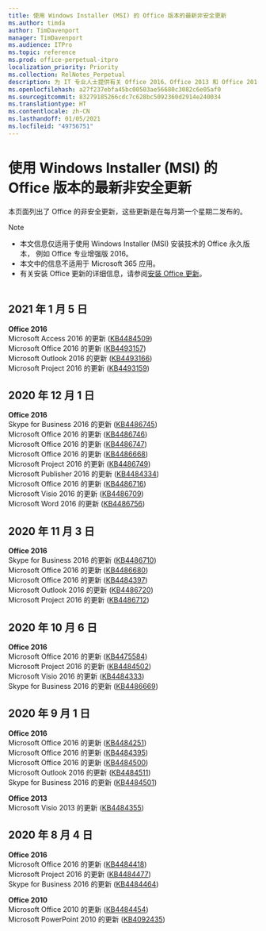 ```yaml
---
title: 使用 Windows Installer (MSI) 的 Office 版本的最新非安全更新
ms.author: timda
author: TimDavenport
manager: TimDavenport
ms.audience: ITPro
ms.topic: reference
ms.prod: office-perpetual-itpro
localization_priority: Priority
ms.collection: RelNotes_Perpetual
description: 为 IT 专业人士提供有关 Office 2016、Office 2013 和 Office 2010 永久版本的最新非安全更新信息的链接
ms.openlocfilehash: a27f237ebfa45bc00503ae56680c3082c6e05af0
ms.sourcegitcommit: 83279185266cdc7c628bc5092360d2914e240034
ms.translationtype: HT
ms.contentlocale: zh-CN
ms.lasthandoff: 01/05/2021
ms.locfileid: "49756751"
---
```

# <a name="latest-non-security-updates-for-versions-of-office-that-use-windows-installer-msi"></a>使用 Windows Installer (MSI) 的 Office 版本的最新非安全更新

本页面列出了 Office 的非安全更新，这些更新是在每月第一个星期二发布的。

> [!NOTE]
> - 本文信息仅适用于使用 Windows Installer (MSI) 安装技术的 Office 永久版本， 例如 Office 专业增强版 2016。
> - 本文中的信息不适用于 Microsoft 365 应用。
> - 有关安装 Office 更新的详细信息，请参阅[安装 Office 更新](https://support.office.com/article/2ab296f3-7f03-43a2-8e50-46de917611c5)。
<br/><br/>

## <a name="january-5-2021"></a>2021 年 1 月 5 日
**Office 2016**</br>
Microsoft Access 2016 的更新 ([KB4484509](https://support.microsoft.com/help/4484509)) </br>
Microsoft Office 2016 的更新 ([KB4493157](https://support.microsoft.com/help/4493157)) </br>
Microsoft Outlook 2016 的更新 ([KB4493166](https://support.microsoft.com/help/4493166)) </br>
Microsoft Project 2016 的更新 ([KB4493159](https://support.microsoft.com/help/4493159)) </br>


## <a name="december-1-2020"></a>2020 年 12 月 1 日
**Office 2016**<br/>
Skype for Business 2016 的更新 ([KB4486745](https://support.microsoft.com/help/4486745)) <br/>
Microsoft Office 2016 的更新 ([KB4486746](https://support.microsoft.com/help/4486746)) <br/> Microsoft Office 2016 的更新 ([KB4486747](https://support.microsoft.com/help/4486747)) <br/> Microsoft Office 2016 的更新 ([KB4486668](https://support.microsoft.com/help/4486668)) <br/>
Microsoft Project 2016 的更新 ([KB4486749](https://support.microsoft.com/help/4486749)) <br/> Microsoft Publisher 2016 的更新 ([KB4484334](https://support.microsoft.com/help/4484334)) <br/> Microsoft Office 2016 的更新 ([KB4486716](https://support.microsoft.com/help/4486716)) <br/> Microsoft Visio 2016 的更新 ([KB4486709](https://support.microsoft.com/help/4486709)) <br/>
Microsoft Word 2016 的更新 ([KB4486756](https://support.microsoft.com/help/4486756)) <br/> 


## <a name="november-3-2020"></a>2020 年 11 月 3 日
**Office 2016**<br/>
Skype for Business 2016 的更新 ([KB4486710](https://support.microsoft.com/help/4486710)) <br/>
Microsoft Office 2016 的更新 ([KB4486680](https://support.microsoft.com/help/4486680)) <br/>
Microsoft Office 2016 的更新 ([KB4484397](https://support.microsoft.com/help/4484397)) <br/>
Microsoft Outlook 2016 的更新 ([KB4486720](https://support.microsoft.com/help/4486720)) <br/>
Microsoft Project 2016 的更新 ([KB4486712](https://support.microsoft.com/help/4486712)) <br/>


## <a name="october-6-2020"></a>2020 年 10 月 6 日
**Office 2016**<br/>
Microsoft Office 2016 的更新 ([KB4475584](https://support.microsoft.com/help/4475584))<br/>
Microsoft Project 2016 的更新 ([KB4484502](https://support.microsoft.com/help/4484502))<br/>
Microsoft Visio 2016 的更新 ([KB4484333](https://support.microsoft.com/help/4484333))<br/>
Skype for Business 2016 的更新 ([KB4486669](https://support.microsoft.com/help/4486669))<br/> 

## <a name="september-1-2020"></a>2020 年 9 月 1 日
**Office 2016**<br/>
Microsoft Office 2016 的更新 ([KB4484251](https://support.microsoft.com/help/4484251))<br/>
Microsoft Office 2016 的更新 ([KB4484395](https://support.microsoft.com/help/4484395))<br/> Microsoft Office 2016 的更新 ([KB4484500](https://support.microsoft.com/help/4484500)) <br/>
Microsoft Outlook 2016 的更新 ([KB4484511](https://support.microsoft.com/help/4484511)) <br/>
Skype for Business 2016 的更新 ([KB4484501](https://support.microsoft.com/help/4484501)) <br/>

**Office 2013**<br/>
Microsoft Visio 2013 的更新 ([KB4484355](https://support.microsoft.com/help/4484355))<br/>

## <a name="august-4-2020"></a>2020 年 8 月 4 日

**Office 2016**<br/>
Microsoft Office 2016 的更新 ([KB4484418](https://support.microsoft.com/help/4484418))<br/> Microsoft Project 2016 的更新 ([KB4484477](https://support.microsoft.com/help/4484477))<br/>
Skype for Business 2016 的更新 ([KB4484464](https://support.microsoft.com/help/4484464))<br/> 

**Office 2010**<br/>
Microsoft Office 2010 的更新 ([KB4484454](https://support.microsoft.com/help/4484454))<br/> Microsoft PowerPoint 2010 的更新 ([KB4092435](https://support.microsoft.com/help/4092435))<br/> 

</br>
